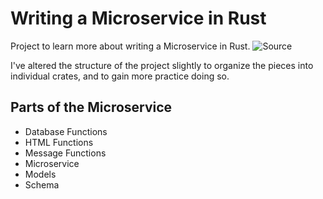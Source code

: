 # Writing a Microservice in Rust

Project to learn more about writing a Microservice in Rust.
![Source](http://www.goldsborough.me/rust/web/tutorial/2018/01/20/17-01-11-writing_a_microservice_in_rust/)

I've altered the structure of the project slightly to organize the pieces into individual crates, and to gain more
practice doing so.

## Parts of the Microservice

- Database Functions
- HTML Functions
- Message Functions
- Microservice
- Models
- Schema